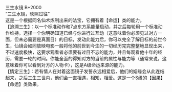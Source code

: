 <title>三生水镜</title>
<meta name="GENERATOR" content="WinCHM">
<meta http-equiv="Content-Type" content="text/html; charset=gb2312">
<br>三生水镜 B+2000
<br>“三生水镜，映照过往”
<br>这是一个根据同名仙术炼制出来的法宝，它拥有着【命运】类的能力。
<br>【追溯三生】：以一个标准动作和7点东方系能量启动，并之后每轮用一个标准动作维持。选择一个你明确知道已经与你进行过互动（这意味着你必须见过对方一面，但未必需要是真面目）的目标，发动此能力后，你可以完全了解目标的前世今生，仙镜会如同放映电影一般将他的前世到今生的一切经历完完整整地显现出来，不过速度极快，这要求观看者必须要有过目不忘的能力，并且每观看他十年的经历，需要一轮的时间。你能全面的得知对方的当前的属性与能力等（通常来说，这意味着你可以看到对方的人物卡），这是A级命运来源的能力。 
<br>【情定三生】：若有情人在对着这面镜子发誓永远相爱后，他们的姻缘会从此连结起来，之后三生三世内，他们会一直相遇，相知，相爱。这是一个S级的【因果】【命运】类效果。
<br>
